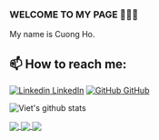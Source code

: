 ### WELCOME TO MY PAGE 👋👋👋
My name is Cuong Ho.<br>
## 📫 How to reach me: 

[![Linkedin](https://i.stack.imgur.com/gVE0j.png) LinkedIn](https://www.linkedin.com/in/hobiencuong/) [![GitHub](https://i.stack.imgur.com/tskMh.png) GitHub](https://github.com/hbcuong99)



![Viet's github stats](https://github-readme-stats-git-masterrstaa-rickstaa.vercel.app/api?username=hbcuong99&show_icons=true&theme=tokyonight&hide=contribs,prs,issues)

<a href="https://github.com/hbcuong99/project-shop-laravel/">
  <!-- Change the `github-readme-stats.anuraghazra1.vercel.app` to `github-readme-stats.vercel.app`  -->
  <img align="center" src="https://github-readme-stats.anuraghazra1.vercel.app/api/pin/?username=hbcuong99&repo=Clothing-shop" />
</a>    
<a href="https://github.com/hbcuong99/project-posts-restful-api/">
  <!-- Change the `github-readme-stats.anuraghazra1.vercel.app` to `github-readme-stats.vercel.app`  -->
  <img align="center" src="https://github-readme-stats.anuraghazra1.vercel.app/api/pin/?username=hbcuong99&repo=Restful-api-laravel" />
</a>

<a href="https://github.com/hbcuong99/wordpress/">
  <!-- Change the `github-readme-stats.anuraghazra1.vercel.app` to `github-readme-stats.vercel.app`  -->
  <img align="center" src="https://github-readme-stats.anuraghazra1.vercel.app/api/pin/?username=hbcuong99&repo=Wordpress(coming soon)&theme=gruvbox" />
</a>    


